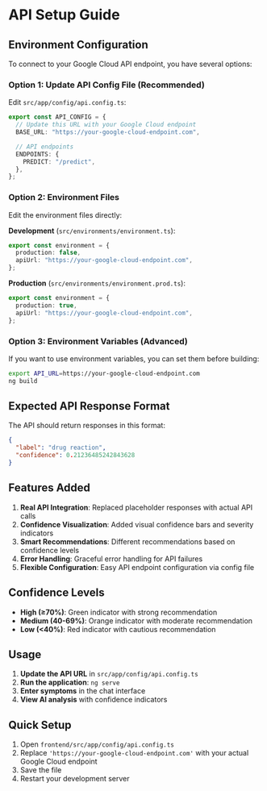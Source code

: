 # API Setup Guide

## Environment Configuration

To connect to your Google Cloud API endpoint, you have several options:

### Option 1: Update API Config File (Recommended)

Edit `src/app/config/api.config.ts`:

```typescript
export const API_CONFIG = {
  // Update this URL with your Google Cloud endpoint
  BASE_URL: "https://your-google-cloud-endpoint.com",

  // API endpoints
  ENDPOINTS: {
    PREDICT: "/predict",
  },
};
```

### Option 2: Environment Files

Edit the environment files directly:

**Development** (`src/environments/environment.ts`):

```typescript
export const environment = {
  production: false,
  apiUrl: "https://your-google-cloud-endpoint.com",
};
```

**Production** (`src/environments/environment.prod.ts`):

```typescript
export const environment = {
  production: true,
  apiUrl: "https://your-google-cloud-endpoint.com",
};
```

### Option 3: Environment Variables (Advanced)

If you want to use environment variables, you can set them before building:

```bash
export API_URL=https://your-google-cloud-endpoint.com
ng build
```

## Expected API Response Format

The API should return responses in this format:

```json
{
  "label": "drug reaction",
  "confidence": 0.21236485242843628
}
```

## Features Added

1. **Real API Integration**: Replaced placeholder responses with actual API calls
2. **Confidence Visualization**: Added visual confidence bars and severity indicators
3. **Smart Recommendations**: Different recommendations based on confidence levels
4. **Error Handling**: Graceful error handling for API failures
5. **Flexible Configuration**: Easy API endpoint configuration via config file

## Confidence Levels

- **High (≥70%)**: Green indicator with strong recommendation
- **Medium (40-69%)**: Orange indicator with moderate recommendation
- **Low (<40%)**: Red indicator with cautious recommendation

## Usage

1. **Update the API URL** in `src/app/config/api.config.ts`
2. **Run the application**: `ng serve`
3. **Enter symptoms** in the chat interface
4. **View AI analysis** with confidence indicators

## Quick Setup

1. Open `frontend/src/app/config/api.config.ts`
2. Replace `'https://your-google-cloud-endpoint.com'` with your actual Google Cloud endpoint
3. Save the file
4. Restart your development server
